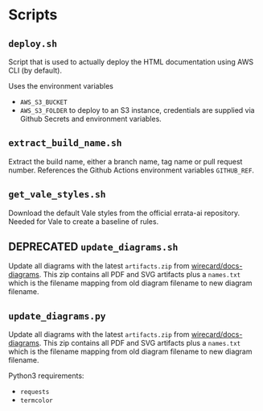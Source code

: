 # Scripts

## `deploy.sh`
Script that is used to actually deploy the HTML documentation using AWS CLI (by default).

Uses the environment variables
* `AWS_S3_BUCKET`
* `AWS_S3_FOLDER`
to deploy to an S3 instance, credentials are supplied via Github Secrets and environment variables.

## `extract_build_name.sh`
Extract the build name, either a branch name, tag name or pull request number.
References the Github Actions environment variables `GITHUB_REF`.

## `get_vale_styles.sh`
Download the default Vale styles from the official errata-ai repository.
Needed for Vale to create a baseline of rules.

## **DEPRECATED** `update_diagrams.sh`
Update all diagrams with the latest `artifacts.zip` from [wirecard/docs-diagrams](https://github.com/wirecard/docs-diagrams).
This zip contains all PDF and SVG artifacts plus a `names.txt` which is the filename mapping from old diagram filename to new diagram filename.


## `update_diagrams.py`
Update all diagrams with the latest `artifacts.zip` from [wirecard/docs-diagrams](https://github.com/wirecard/docs-diagrams).
This zip contains all PDF and SVG artifacts plus a `names.txt` which is the filename mapping from old diagram filename to new diagram filename.

Python3 requirements:
* `requests`
* `termcolor`
